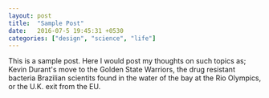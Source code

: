 ```yaml
---
layout: post
title:  "Sample Post"
date:   2016-07-5 19:45:31 +0530
categories: ["design", "science", "life"]
---
```

This is a sample post. Here I would post my thoughts on such topics as; Kevin Durant's move to the Golden State Warriors, the drug resistant bacteria Brazilian scientits found in the water of the bay at the Rio Olympics, or the U.K. exit from the EU.
